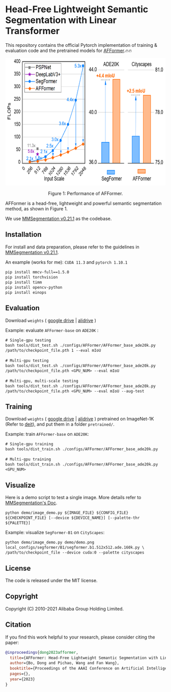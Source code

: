 # Head-Free Lightweight Semantic Segmentation with Linear Transformer

This repository contains the official Pytorch implementation of training & evaluation code and the pretrained models for [AFFormer](https://arxiv.org/pdf/2301.04648.pdf).🔥🔥

<!-- ![image](docs/figure1.png) -->

<div align="center">
  <img src="./docs/figure1.png" height="400">
</div>
<p align="center">
  Figure 1: Performance of AFFormer.
</p>

AFFormer is a head-free, lightweight and powerful semantic segmentation method, as shown in Figure 1.

We use [MMSegmentation v0.21.1](https://github.com/open-mmlab/mmsegmentation/tree/v0.21.1) as the codebase.



## Installation

For install and data preparation, please refer to the guidelines in [MMSegmentation v0.21.1](https://github.com/open-mmlab/mmsegmentation/tree/v0.21.1).

An example (works for me): ```CUDA 11.3``` and  ```pytorch 1.10.1```

```
pip install mmcv-full==1.5.0
pip install torchvision
pip install timm
pip install opencv-python
pip install einops
```

## Evaluation

Download `weights`
(
[google drive](https://drive.google.com/drive/folders/1Mru24qPdta9o8aLn1RwT8EapiQCih1Sw?usp=share_link) |
[alidrive](https://www.aliyundrive.com/s/Ha2xMsG9ufy)
)

Example: evaluate ```AFFormer-base``` on ```ADE20K``` :

```
# Single-gpu testing
bash tools/dist_test.sh ./configs/AFFormer/AFFormer_base_ade20k.py /path/to/checkpoint_file.pth 1 --eval mIoU

# Multi-gpu testing
bash tools/dist_test.sh ./configs/AFFormer/AFFormer_base_ade20k.py /path/to/checkpoint_file.pth <GPU_NUM> --eval mIoU

# Multi-gpu, multi-scale testing
bash tools/dist_test.sh ./configs/AFFormer/AFFormer_base_ade20k.py /path/to/checkpoint_file.pth <GPU_NUM> --eval mIoU --aug-test
```

## Training

Download `weights`
(
[google drive](https://drive.google.com/drive/folders/1Mru24qPdta9o8aLn1RwT8EapiQCih1Sw?usp=share_link) |
[alidrive](https://www.aliyundrive.com/s/Ha2xMsG9ufy)
)
pretrained on ImageNet-1K (Refer to [deit](https://github.com/facebookresearch/deit)), and put them in a folder ```pretrained/```.

Example: train ```AFFormer-base``` on ```ADE20K```:

```
# Single-gpu training
bash tools/dist_train.sh ./configs/AFFormer/AFFormer_base_ade20k.py

# Multi-gpu training
bash tools/dist_train.sh ./configs/AFFormer/AFFormer_base_ade20k.py <GPU_NUM>
```

## Visualize

Here is a demo script to test a single image. More details refer to [MMSegmentation's Doc](https://mmsegmentation.readthedocs.io/en/latest/get_started.html).

```shell
python demo/image_demo.py ${IMAGE_FILE} ${CONFIG_FILE} ${CHECKPOINT_FILE} [--device ${DEVICE_NAME}] [--palette-thr ${PALETTE}]
```

Example: visualize ```SegFormer-B1``` on ```CityScapes```:

```shell
python demo/image_demo.py demo/demo.png local_configs/segformer/B1/segformer.b1.512x512.ade.160k.py \
/path/to/checkpoint_file --device cuda:0 --palette cityscapes
```

## License

The code is released under the MIT license.

## Copyright

Copyright (C) 2010-2021 Alibaba Group Holding Limited.

## Citation

If you find this work helpful to your research, please consider citing the paper:

```bibtex
@inproceedings{dong2023afformer,
  title={AFFormer: Head-Free Lightweight Semantic Segmentation with Linear Transformer},
  author={Bo, Dong and Pichao, Wang and Fan Wang},
  booktitle={Proceedings of the AAAI Conference on Artificial Intelligence},
  pages={},
  year={2023}
}
```
